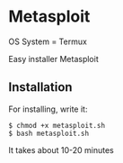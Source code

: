 # Metasploit

OS System = Termux

Easy installer Metasploit

## Installation

For installing, write it:
```
$ chmod +x metasploit.sh
$ bash metasploit.sh
```
It takes about 10-20 minutes
